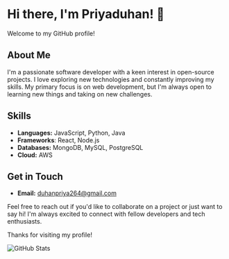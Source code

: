 # Hi there, I'm Priyaduhan! 👋

Welcome to my GitHub profile!

## About Me

I'm a passionate software developer with a keen interest in open-source projects. I love exploring new technologies and constantly improving my skills. My primary focus is on web development, but I'm always open to learning new things and taking on new challenges.

## Skills

- **Languages:** JavaScript, Python, Java
- **Frameworks**: React, Node.js
- **Databases:** MongoDB, MySQL, PostgreSQL
- **Cloud:** AWS


## Get in Touch

- **Email:** duhanpriya264@gmail.com



Feel free to reach out if you'd like to collaborate on a project or just want to say hi! I'm always excited to connect with fellow developers and tech enthusiasts.

Thanks for visiting my profile!

![GitHub Stats](https://github-readme-stats.vercel.app/api?username=Priyaduhan&show_icons=true&theme=radical)

